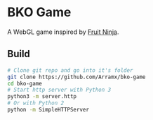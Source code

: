 # BKO Game
A WebGL game inspired by [Fruit Ninja](https://fruitninja.com).

## Build
```bash
# Clone git repo and go into it's folder
git clone https://github.com/Arramx/bko-game
cd bko-game
# Start http server with Python 3
python3 -m server.http
# Or with Python 2
python -m SimpleHTTPServer
```

